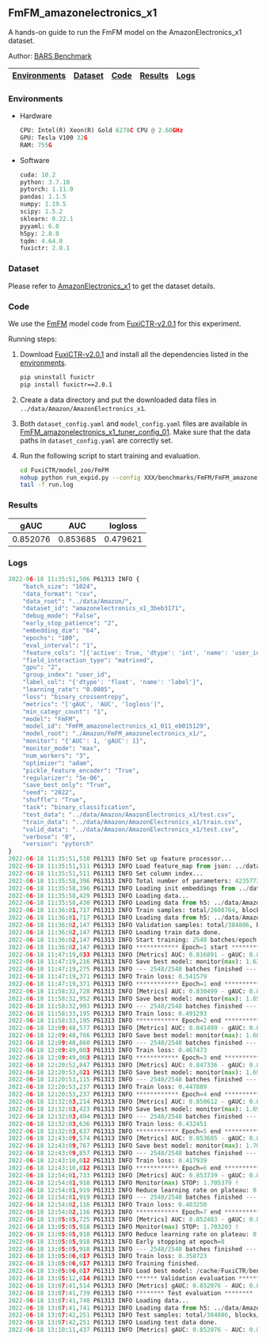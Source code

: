 ## FmFM_amazonelectronics_x1

A hands-on guide to run the FmFM model on the AmazonElectronics_x1 dataset.

Author: [BARS Benchmark](https://github.com/reczoo/BARS/blob/main/CITATION)


| [Environments](#Environments) | [Dataset](#Dataset) | [Code](#Code) | [Results](#Results) | [Logs](#Logs) |
|:-----------------------------:|:-----------:|:--------:|:--------:|-------|
### Environments
+ Hardware

  ```python
  CPU: Intel(R) Xeon(R) Gold 6278C CPU @ 2.60GHz
  GPU: Tesla V100 32G
  RAM: 755G

  ```

+ Software

  ```python
  cuda: 10.2
  python: 3.7.10
  pytorch: 1.11.0
  pandas: 1.1.5
  numpy: 1.19.5
  scipy: 1.5.2
  sklearn: 0.22.1
  pyyaml: 6.0
  h5py: 2.8.0
  tqdm: 4.64.0
  fuxictr: 2.0.1

  ```

### Dataset
Please refer to [AmazonElectronics_x1](https://github.com/reczoo/Datasets/tree/main/Amazon/AmazonElectronics_x1) to get the dataset details.

### Code

We use the [FmFM](https://github.com/reczoo/FuxiCTR/blob/v2.0.1/model_zoo/FmFM) model code from [FuxiCTR-v2.0.1](https://github.com/reczoo/FuxiCTR/tree/v2.0.1) for this experiment.

Running steps:

1. Download [FuxiCTR-v2.0.1](https://github.com/reczoo/FuxiCTR/archive/refs/tags/v2.0.1.zip) and install all the dependencies listed in the [environments](#environments).
    
    ```bash
    pip uninstall fuxictr
    pip install fuxictr==2.0.1
    ```

2. Create a data directory and put the downloaded data files in `../data/Amazon/AmazonElectronics_x1`.

3. Both `dataset_config.yaml` and `model_config.yaml` files are available in [FmFM_amazonelectronics_x1_tuner_config_01](./FmFM_amazonelectronics_x1_tuner_config_01). Make sure that the data paths in `dataset_config.yaml` are correctly set.

4. Run the following script to start training and evaluation.

    ```bash
    cd FuxiCTR/model_zoo/FmFM
    nohup python run_expid.py --config XXX/benchmarks/FmFM/FmFM_amazonelectronics_x1_tuner_config_01 --expid FmFM_amazonelectronics_x1_011_eb015129 --gpu 0 > run.log &
    tail -f run.log
    ```

### Results

| gAUC | AUC | logloss  |
|:--------------------:|:--------------------:|:--------------------:|
| 0.852076 | 0.853685 | 0.479621  |


### Logs
```python
2022-06-18 11:35:51,506 P61313 INFO {
    "batch_size": "1024",
    "data_format": "csv",
    "data_root": "../data/Amazon/",
    "dataset_id": "amazonelectronics_x1_3beb3171",
    "debug_mode": "False",
    "early_stop_patience": "2",
    "embedding_dim": "64",
    "epochs": "100",
    "eval_interval": "1",
    "feature_cols": "[{'active': True, 'dtype': 'int', 'name': 'user_id', 'type': 'meta'}, {'active': True, 'dtype': 'str', 'name': 'item_id', 'type': 'categorical'}, {'active': True, 'dtype': 'str', 'name': 'cate_id', 'type': 'categorical'}, {'active': True, 'dtype': 'str', 'feature_encoder': 'layers.MaskedAveragePooling()', 'max_len': 100, 'name': 'item_history', 'share_embedding': 'item_id', 'splitter': '^', 'type': 'sequence'}, {'active': True, 'dtype': 'str', 'feature_encoder': 'layers.MaskedAveragePooling()', 'max_len': 100, 'name': 'cate_history', 'share_embedding': 'cate_id', 'splitter': '^', 'type': 'sequence'}]",
    "field_interaction_type": "matrixed",
    "gpu": "2",
    "group_index": "user_id",
    "label_col": "{'dtype': 'float', 'name': 'label'}",
    "learning_rate": "0.0005",
    "loss": "binary_crossentropy",
    "metrics": "['gAUC', 'AUC', 'logloss']",
    "min_categr_count": "1",
    "model": "FmFM",
    "model_id": "FmFM_amazonelectronics_x1_011_eb015129",
    "model_root": "./Amazon/FmFM_amazonelectronics_x1/",
    "monitor": "{'AUC': 1, 'gAUC': 1}",
    "monitor_mode": "max",
    "num_workers": "3",
    "optimizer": "adam",
    "pickle_feature_encoder": "True",
    "regularizer": "5e-06",
    "save_best_only": "True",
    "seed": "2022",
    "shuffle": "True",
    "task": "binary_classification",
    "test_data": "../data/Amazon/AmazonElectronics_x1/test.csv",
    "train_data": "../data/Amazon/AmazonElectronics_x1/train.csv",
    "valid_data": "../data/Amazon/AmazonElectronics_x1/test.csv",
    "verbose": "0",
    "version": "pytorch"
}
2022-06-18 11:35:51,510 P61313 INFO Set up feature processor...
2022-06-18 11:35:51,511 P61313 INFO Load feature_map from json: ../data/Amazon/amazonelectronics_x1_3beb3171/feature_map.json
2022-06-18 11:35:51,511 P61313 INFO Set column index...
2022-06-18 11:35:58,396 P61313 INFO Total number of parameters: 4235773.
2022-06-18 11:35:58,396 P61313 INFO Loading init embeddings from ../data/Amazon/amazonelectronics_x1_3beb3171/init_embs.h5
2022-06-18 11:35:58,429 P61313 INFO Loading data...
2022-06-18 11:35:58,430 P61313 INFO Loading data from h5: ../data/Amazon/amazonelectronics_x1_3beb3171/train.h5
2022-06-18 11:36:01,717 P61313 INFO Train samples: total/2608764, blocks/1
2022-06-18 11:36:01,717 P61313 INFO Loading data from h5: ../data/Amazon/amazonelectronics_x1_3beb3171/valid.h5
2022-06-18 11:36:02,147 P61313 INFO Validation samples: total/384806, blocks/1
2022-06-18 11:36:02,147 P61313 INFO Loading train data done.
2022-06-18 11:36:02,147 P61313 INFO Start training: 2548 batches/epoch
2022-06-18 11:36:02,147 P61313 INFO ************ Epoch=1 start ************
2022-06-18 11:47:19,033 P61313 INFO [Metrics] AUC: 0.816891 - gAUC: 0.814088
2022-06-18 11:47:19,216 P61313 INFO Save best model: monitor(max): 1.630980
2022-06-18 11:47:19,275 P61313 INFO --- 2548/2548 batches finished ---
2022-06-18 11:47:19,371 P61313 INFO Train loss: 0.541579
2022-06-18 11:47:19,371 P61313 INFO ************ Epoch=1 end ************
2022-06-18 11:58:32,728 P61313 INFO [Metrics] AUC: 0.830499 - gAUC: 0.827451
2022-06-18 11:58:32,952 P61313 INFO Save best model: monitor(max): 1.657950
2022-06-18 11:58:32,993 P61313 INFO --- 2548/2548 batches finished ---
2022-06-18 11:58:33,195 P61313 INFO Train loss: 0.491293
2022-06-18 11:58:33,195 P61313 INFO ************ Epoch=2 end ************
2022-06-18 12:09:48,577 P61313 INFO [Metrics] AUC: 0.841499 - gAUC: 0.838656
2022-06-18 12:09:48,766 P61313 INFO Save best model: monitor(max): 1.680155
2022-06-18 12:09:48,860 P61313 INFO --- 2548/2548 batches finished ---
2022-06-18 12:09:49,003 P61313 INFO Train loss: 0.467473
2022-06-18 12:09:49,003 P61313 INFO ************ Epoch=3 end ************
2022-06-18 12:20:52,847 P61313 INFO [Metrics] AUC: 0.847336 - gAUC: 0.844228
2022-06-18 12:20:53,021 P61313 INFO Save best model: monitor(max): 1.691564
2022-06-18 12:20:53,115 P61313 INFO --- 2548/2548 batches finished ---
2022-06-18 12:20:53,237 P61313 INFO Train loss: 0.447889
2022-06-18 12:20:53,237 P61313 INFO ************ Epoch=4 end ************
2022-06-18 12:32:03,214 P61313 INFO [Metrics] AUC: 0.850612 - gAUC: 0.848802
2022-06-18 12:32:03,423 P61313 INFO Save best model: monitor(max): 1.699413
2022-06-18 12:32:03,494 P61313 INFO --- 2548/2548 batches finished ---
2022-06-18 12:32:03,636 P61313 INFO Train loss: 0.432451
2022-06-18 12:32:03,637 P61313 INFO ************ Epoch=5 end ************
2022-06-18 12:43:09,574 P61313 INFO [Metrics] AUC: 0.853685 - gAUC: 0.852076
2022-06-18 12:43:09,767 P61313 INFO Save best model: monitor(max): 1.705761
2022-06-18 12:43:09,857 P61313 INFO --- 2548/2548 batches finished ---
2022-06-18 12:43:10,012 P61313 INFO Train loss: 0.417939
2022-06-18 12:43:10,012 P61313 INFO ************ Epoch=6 end ************
2022-06-18 12:54:01,733 P61313 INFO [Metrics] AUC: 0.853739 - gAUC: 0.851640
2022-06-18 12:54:01,918 P61313 INFO Monitor(max) STOP: 1.705379 !
2022-06-18 12:54:01,919 P61313 INFO Reduce learning rate on plateau: 0.000050
2022-06-18 12:54:01,919 P61313 INFO --- 2548/2548 batches finished ---
2022-06-18 12:54:02,116 P61313 INFO Train loss: 0.403250
2022-06-18 12:54:02,116 P61313 INFO ************ Epoch=7 end ************
2022-06-18 13:05:05,725 P61313 INFO [Metrics] AUC: 0.852483 - gAUC: 0.850720
2022-06-18 13:05:05,918 P61313 INFO Monitor(max) STOP: 1.703203 !
2022-06-18 13:05:05,918 P61313 INFO Reduce learning rate on plateau: 0.000005
2022-06-18 13:05:05,918 P61313 INFO Early stopping at epoch=8
2022-06-18 13:05:05,918 P61313 INFO --- 2548/2548 batches finished ---
2022-06-18 13:05:06,017 P61313 INFO Train loss: 0.358723
2022-06-18 13:05:06,017 P61313 INFO Training finished.
2022-06-18 13:05:06,017 P61313 INFO Load best model: /cache/FuxiCTR/benchmarks/Amazon/FmFM_amazonelectronics_x1/amazonelectronics_x1_3beb3171/FmFM_amazonelectronics_x1_011_eb015129.model
2022-06-18 13:05:12,014 P61313 INFO ****** Validation evaluation ******
2022-06-18 13:07:41,514 P61313 INFO [Metrics] gAUC: 0.852076 - AUC: 0.853685 - logloss: 0.479621
2022-06-18 13:07:41,739 P61313 INFO ******** Test evaluation ********
2022-06-18 13:07:41,740 P61313 INFO Loading data...
2022-06-18 13:07:41,741 P61313 INFO Loading data from h5: ../data/Amazon/amazonelectronics_x1_3beb3171/test.h5
2022-06-18 13:07:42,251 P61313 INFO Test samples: total/384806, blocks/1
2022-06-18 13:07:42,251 P61313 INFO Loading test data done.
2022-06-18 13:10:11,437 P61313 INFO [Metrics] gAUC: 0.852076 - AUC: 0.853685 - logloss: 0.479621

```
